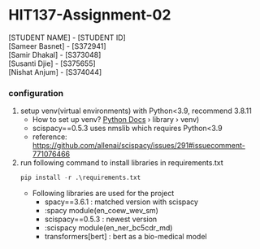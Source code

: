 # HIT137-Assignment-02
[STUDENT NAME] - [STUDENT ID]  
[Sameer Basnet] - [S372941]  
[Samir Dhakal] - [S373048]  
[Susanti Djie] - [S375655]  
[Nishat Anjum] - [S374044]  

### configuration
1. setup venv(virtual environments) with Python<3.9, recommend 3.8.11
    - How to set up venv? [Python Docs](https://docs.python.org) › library › venv)
    - scispacy==0.5.3 uses nmslib which requires Python<3.9
    - reference: https://github.com/allenai/scispacy/issues/291#issuecomment-771076466
2. run following command to install libraries in requirements.txt
   ```python
   pip install -r .\requirements.txt
   ```
   - Following libraries are used for the project
       * spacy==3.6.1 : matched version with scispacy
       * :spacy module(en_coew_wev_sm)
       * scispacy==0.5.3 : newest version
       * :scispacy module(en_ner_bc5cdr_md)
       * transformers[bert] : bert as a bio-medical model


